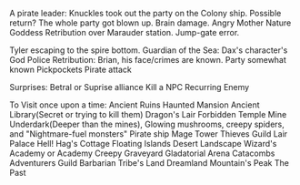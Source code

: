 A pirate leader: Knuckles took out the party on the Colony ship. Possible return?
The whole party got blown up. Brain damage.
Angry Mother Nature Goddess
Retribution over Marauder station.
Jump-gate error.

Tyler escaping to the spire bottom.
Guardian of the Sea: Dax's character's God
Police Retribution: Brian, his face/crimes are known. Party somewhat known
Pickpockets
Pirate attack

Surprises:
Betral or Suprise alliance
Kill a NPC
Recurring Enemy

To Visit once upon a time:
Ancient Ruins
Haunted Mansion
Ancient Library(Secret or trying to kill them)
Dragon's Lair
Forbidden Temple
Mine
Underdark(Deeper than the mines), Glowing mushrooms, creepy spiders, and "Nightmare-fuel monsters"
Pirate ship
Mage Tower
Thieves Guild Lair
Palace
Hell!
Hag's Cottage
Floating Islands
Desert Landscape
Wizard's Academy or Academy
Creepy Graveyard
Gladatorial Arena
Catacombs
Adventurers Guild
Barbarian Tribe's Land
Dreamland
Mountain's Peak
The Past
